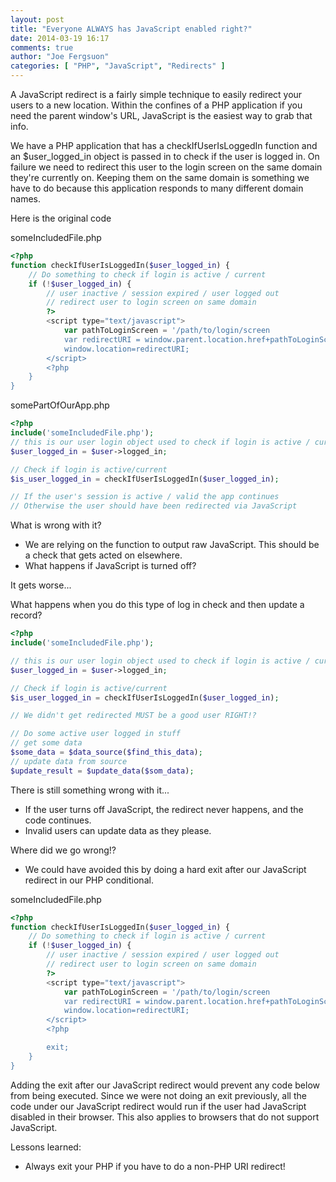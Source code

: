 ```yaml
---
layout: post
title: "Everyone ALWAYS has JavaScript enabled right?"
date: 2014-03-19 16:17
comments: true
author: "Joe Fergsuon"
categories: [ "PHP", "JavaScript", "Redirects" ]
---
```

A JavaScript redirect is a fairly simple technique to easily redirect your users to a new location. Within the confines of a PHP application if you need the parent window's URL, JavaScript is the easiest way to grab that info.


We have a PHP application that has a checkIfUserIsLoggedIn function and an $user_logged_in object is passed in to check if the user is logged in. On failure we need to redirect this user to the login screen on the same domain they're currently on. Keeping them on the same domain is something we have to do because this application responds to many different domain names.

Here is the original code

someIncludedFile.php
``` php
<?php
function checkIfUserIsLoggedIn($user_logged_in) {
	// Do something to check if login is active / current
	if (!$user_logged_in) {
	    // user inactive / session expired / user logged out
	    // redirect user to login screen on same domain
        ?>
        <script type="text/javascript">
            var pathToLoginScreen = '/path/to/login/screen
            var redirectURI = window.parent.location.href+pathToLoginScreen;
            window.location=redirectURI;
        </script>
        <?php
	}
}
```

somePartOfOurApp.php
``` php
<?php
include('someIncludedFile.php');
// this is our user login object used to check if login is active / current
$user_logged_in = $user->logged_in;

// Check if login is active/current
$is_user_logged_in = checkIfUserIsLoggedIn($user_logged_in);

// If the user's session is active / valid the app continues
// Otherwise the user should have been redirected via JavaScript
```

What is wrong with it?

* We are relying on the function to output raw JavaScript. This should be a check that gets acted on elsewhere.
* What happens if JavaScript is turned off?

It gets worse...

What happens when you do this type of log in check and then update a record?

``` php
<?php
include('someIncludedFile.php');

// this is our user login object used to check if login is active / current
$user_logged_in = $user->logged_in;

// Check if login is active/current
$is_user_logged_in = checkIfUserIsLoggedIn($user_logged_in);

// We didn't get redirected MUST be a good user RIGHT!?

// Do some active user logged in stuff
// get some data
$some_data = $data_source($find_this_data);
// update data from source
$update_result = $update_data($som_data);
```

There is still something wrong with it...

* If the user turns off JavaScript, the redirect never happens, and the code continues.
* Invalid users can update data as they please.

Where did we go wrong!?

* We could have avoided this by doing a hard exit after our JavaScript redirect in our PHP conditional.

someIncludedFile.php
``` php
<?php
function checkIfUserIsLoggedIn($user_logged_in) {
	// Do something to check if login is active / current
	if (!$user_logged_in) {
	    // user inactive / session expired / user logged out
	    // redirect user to login screen on same domain
        ?>
        <script type="text/javascript">
            var pathToLoginScreen = '/path/to/login/screen
            var redirectURI = window.parent.location.href+pathToLoginScreen;
            window.location=redirectURI;
        </script>
        <?php

        exit;
	}
}
```

Adding the exit after our JavaScript redirect would prevent any code below from being executed. Since we were not doing an exit previously, all the code under our JavaScript redirect would run if the user had JavaScript disabled in their browser. This also applies to browsers that do not support JavaScript.

Lessons learned: 

* Always exit your PHP if you have to do a non-PHP URI redirect!